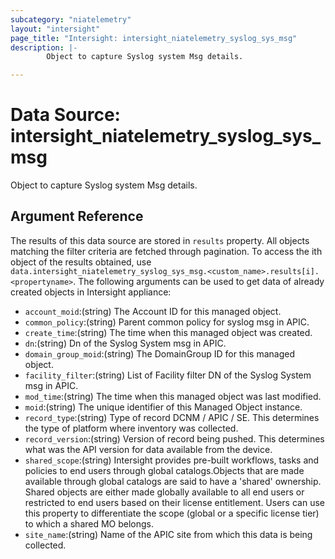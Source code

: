 ```yaml
---
subcategory: "niatelemetry"
layout: "intersight"
page_title: "Intersight: intersight_niatelemetry_syslog_sys_msg"
description: |-
        Object to capture Syslog system Msg details.

---
```


# Data Source: intersight_niatelemetry_syslog_sys_msg
Object to capture Syslog system Msg details.
## Argument Reference
The results of this data source are stored in `results` property.
All objects matching the filter criteria are fetched through pagination.
To access the ith object of the results obtained, use `data.intersight_niatelemetry_syslog_sys_msg.<custom_name>.results[i].<propertyname>`.
The following arguments can be used to get data of already created objects in Intersight appliance:
* `account_moid`:(string) The Account ID for this managed object. 
* `common_policy`:(string) Parent common policy for syslog msg in APIC. 
* `create_time`:(string) The time when this managed object was created. 
* `dn`:(string) Dn of the Syslog System msg in APIC. 
* `domain_group_moid`:(string) The DomainGroup ID for this managed object. 
* `facility_filter`:(string) List of Facility filter DN of the Syslog System msg in APIC. 
* `mod_time`:(string) The time when this managed object was last modified. 
* `moid`:(string) The unique identifier of this Managed Object instance. 
* `record_type`:(string) Type of record DCNM / APIC / SE. This determines the type of platform where inventory was collected. 
* `record_version`:(string) Version of record being pushed. This determines what was the API version for data available from the device. 
* `shared_scope`:(string) Intersight provides pre-built workflows, tasks and policies to end users through global catalogs.Objects that are made available through global catalogs are said to have a 'shared' ownership. Shared objects are either made globally available to all end users or restricted to end users based on their license entitlement. Users can use this property to differentiate the scope (global or a specific license tier) to which a shared MO belongs. 
* `site_name`:(string) Name of the APIC site from which this data is being collected. 
 
